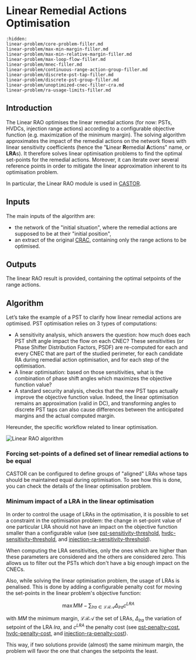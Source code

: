 # Linear Remedial Actions Optimisation

```{toctree}
:hidden:
linear-problem/core-problem-filler.md
linear-problem/max-min-margin-filler.md
linear-problem/max-min-relative-margin-filler.md
linear-problem/max-loop-flow-filler.md
linear-problem/mnec-filler.md
linear-problem/continuous-range-action-group-filler.md
linear-problem/discrete-pst-tap-filler.md
linear-problem/discrete-pst-group-filler.md
linear-problem/unoptimized-cnec-filler-cra.md
linear-problem/ra-usage-limits-filler.md
```

## Introduction

The Linear RAO optimises the linear remedial actions (for now: PSTs, HVDCs, injection range actions) according to a 
configurable objective function (e.g. maximization of the minimum margin). The solving algorithm approximates the impact 
of the remedial actions on the network flows with linear sensitivity coefficients (hence the "**L**inear **R**emedial 
**A**ctions" name, or **LRA**s). 
It therefore solves linear optimisation problems to find the optimal set-points for the remedial actions. 
Moreover, it can iterate over several reference points in order to mitigate the linear approximation inherent to its optimisation problem.

In particular, the Linear RAO module is used in [CASTOR](/castor/search-tree-rao.md).

## Inputs

The main inputs of the algorithm are:
- the network of the "initial situation", where the remedial actions are supposed to be at their "initial position",
- an extract of the original [CRAC](/input-data/crac/introduction.md), containing only the range actions to be optimised.

## Outputs

The linear RAO result is provided, containing the optimal setpoints of the range actions.

## Algorithm

Let’s take the example of a PST to clarify how linear remedial actions are optimised.
PST optimisation relies on 3 types of computations:
- A sensitivity analysis, which answers the question: how much does each PST shift angle impact the flow on each CNEC?
These sensitivities (or Phase Shifter Distribution Factors, PSDF) are re-computed for each and every CNEC that are part of the studied perimeter, for each candidate RA during remedial action optimisation, and for each step of the optimisation.
- A linear optimisation: based on those sensitivities, what is the combination of phase shift angles which maximizes the objective function value?
- A standard security analysis, checks that the new PST taps actually improve the objective function value. Indeed, the linear optimisation remains an approximation (valid in DC), and transforming angles to discrete PST taps can also cause differences between the anticipated margins and the actual computed margin.

Hereunder, the specific workflow related to linear optimisation.

![Linear RAO algorithm](/_static/img/linear-rao-algo.png)

### Forcing set-points of a defined set of linear remedial actions to be equal

CASTOR can be configured to define groups of "aligned" LRAs whose taps should be maintained equal during optimisation. To see how this is done, you can check the details of the linear optimisation problem.

### Minimum impact of a LRA in the linear optimisation

In order to control the usage of LRAs in the optimisation, it is possible to set a constraint in the optimisation problem: the change in set-point value of one particular LRA should not have an impact on the objective function smaller than a configurable value (see [pst-sensitivity-threshold](/parameters/parameters.md#pst-sensitivity-threshold), [hvdc-sensitivity-threshold](/parameters/parameters.md#hvdc-sensitivity-threshold), and [injection-ra-sensitivity-threshold](/parameters/parameters.md#injection-ra-sensitivity-threshold)).

When computing the LRA sensitivities, only the ones which are higher than these parameters are considered and the others are considered zero. This allows us to filter out the PSTs which don't have a big enough impact on the CNECs.

Also, while solving the linear optimisation problem, the usage of LRAs is penalised. This is done by adding a configurable penalty cost for moving the set-points in the linear problem's objective function:

$$\begin{equation}
\max MM - \sum_{lra \in \mathcal{LRA}} \Delta_{lra} c^{LRA}
\end{equation}$$

with $MM$ the minimum margin, $\mathcal{LRA}$ the set of LRAs, $\Delta_{lra}$ the variation of setpoint of the LRA $lra$, and $c^{LRA}$ the penalty cost (see [pst-penalty-cost](/parameters/parameters.md#pst-penalty-cost), [hvdc-penalty-cost](/parameters/parameters.md#hvdc-penalty-cost), and [injection-ra-penalty-cost](/parameters/parameters.md#injection-ra-penalty-cost)).

This way, if two solutions provide (almost) the same minimum margin, the problem will favor the one that changes the setpoints the 
least.
